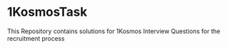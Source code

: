 # 1KosmosTask
This Repository contains solutions for 1Kosmos Interview Questions for the recruitment process
